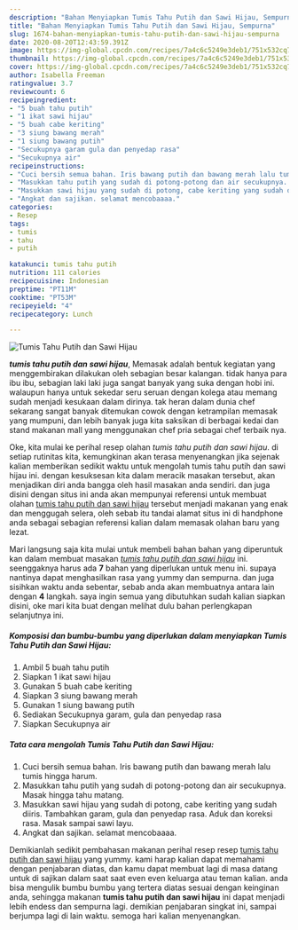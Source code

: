 ```yaml
---
description: "Bahan Menyiapkan Tumis Tahu Putih dan Sawi Hijau, Sempurna"
title: "Bahan Menyiapkan Tumis Tahu Putih dan Sawi Hijau, Sempurna"
slug: 1674-bahan-menyiapkan-tumis-tahu-putih-dan-sawi-hijau-sempurna
date: 2020-08-20T12:43:59.391Z
image: https://img-global.cpcdn.com/recipes/7a4c6c5249e3deb1/751x532cq70/tumis-tahu-putih-dan-sawi-hijau-foto-resep-utama.jpg
thumbnail: https://img-global.cpcdn.com/recipes/7a4c6c5249e3deb1/751x532cq70/tumis-tahu-putih-dan-sawi-hijau-foto-resep-utama.jpg
cover: https://img-global.cpcdn.com/recipes/7a4c6c5249e3deb1/751x532cq70/tumis-tahu-putih-dan-sawi-hijau-foto-resep-utama.jpg
author: Isabella Freeman
ratingvalue: 3.7
reviewcount: 6
recipeingredient:
- "5 buah tahu putih"
- "1 ikat sawi hijau"
- "5 buah cabe keriting"
- "3 siung bawang merah"
- "1 siung bawang putih"
- "Secukupnya garam gula dan penyedap rasa"
- "Secukupnya air"
recipeinstructions:
- "Cuci bersih semua bahan. Iris bawang putih dan bawang merah lalu tumis hingga harum."
- "Masukkan tahu putih yang sudah di potong-potong dan air secukupnya. Masak hingga tahu matang."
- "Masukkan sawi hijau yang sudah di potong, cabe keriting yang sudah diiris. Tambahkan garam, gula dan penyedap rasa. Aduk dan koreksi rasa. Masak sampai sawi layu."
- "Angkat dan sajikan. selamat mencobaaaa."
categories:
- Resep
tags:
- tumis
- tahu
- putih

katakunci: tumis tahu putih 
nutrition: 111 calories
recipecuisine: Indonesian
preptime: "PT11M"
cooktime: "PT53M"
recipeyield: "4"
recipecategory: Lunch

---
```



![Tumis Tahu Putih dan Sawi Hijau](https://img-global.cpcdn.com/recipes/7a4c6c5249e3deb1/751x532cq70/tumis-tahu-putih-dan-sawi-hijau-foto-resep-utama.jpg)

<b><i>tumis tahu putih dan sawi hijau</i></b>, Memasak adalah bentuk kegiatan yang menggembirakan dilakukan oleh sebagian besar kalangan. tidak hanya para ibu ibu, sebagian laki laki juga sangat banyak yang suka dengan hobi ini. walaupun hanya untuk sekedar seru seruan dengan kolega atau memang sudah menjadi kesukaan dalam dirinya. tak heran dalam dunia chef sekarang sangat banyak ditemukan cowok dengan ketrampilan memasak yang mumpuni, dan lebih banyak juga kita saksikan di berbagai kedai dan stand makanan mall yang menggunakan chef pria sebagai chef terbaik nya.

Oke, kita mulai ke perihal resep olahan <i>tumis tahu putih dan sawi hijau</i>. di setiap rutinitas kita, kemungkinan akan terasa menyenangkan jika sejenak kalian memberikan sedikit waktu untuk mengolah tumis tahu putih dan sawi hijau ini. dengan kesuksesan kita dalam meracik masakan tersebut, akan menjadikan diri anda bangga oleh hasil masakan anda sendiri. dan juga disini dengan situs ini anda akan mempunyai referensi untuk membuat olahan <u>tumis tahu putih dan sawi hijau</u> tersebut menjadi makanan yang enak dan menggugah selera, oleh sebab itu tandai alamat situs ini di handphone anda sebagai sebagian referensi kalian dalam memasak olahan baru yang lezat.




Mari langsung saja kita mulai untuk membeli bahan bahan yang diperuntuk kan dalam membuat masakan <u><i>tumis tahu putih dan sawi hijau</i></u> ini. seenggaknya harus ada <b>7</b> bahan yang diperlukan untuk menu ini. supaya nantinya dapat menghasilkan rasa yang yummy dan sempurna. dan juga sisihkan waktu anda sebentar, sebab anda akan membuatnya antara lain dengan <b>4</b> langkah. saya ingin semua yang dibutuhkan sudah kalian siapkan disini, oke mari kita buat dengan melihat dulu bahan perlengkapan selanjutnya ini.

<!--inarticleads1-->

##### Komposisi dan bumbu-bumbu yang diperlukan dalam menyiapkan Tumis Tahu Putih dan Sawi Hijau:

1. Ambil 5 buah tahu putih
1. Siapkan 1 ikat sawi hijau
1. Gunakan 5 buah cabe keriting
1. Siapkan 3 siung bawang merah
1. Gunakan 1 siung bawang putih
1. Sediakan Secukupnya garam, gula dan penyedap rasa
1. Siapkan Secukupnya air




<!--inarticleads2-->

##### Tata cara mengolah Tumis Tahu Putih dan Sawi Hijau:

1. Cuci bersih semua bahan. Iris bawang putih dan bawang merah lalu tumis hingga harum.
1. Masukkan tahu putih yang sudah di potong-potong dan air secukupnya. Masak hingga tahu matang.
1. Masukkan sawi hijau yang sudah di potong, cabe keriting yang sudah diiris. Tambahkan garam, gula dan penyedap rasa. Aduk dan koreksi rasa. Masak sampai sawi layu.
1. Angkat dan sajikan. selamat mencobaaaa.




Demikianlah sedikit pembahasan makanan perihal resep resep <u>tumis tahu putih dan sawi hijau</u> yang yummy. kami harap kalian dapat memahami dengan penjabaran diatas, dan kamu dapat membuat lagi di masa datang untuk di sajikan dalam saat saat even even keluarga atau teman kalian. anda bisa mengulik bumbu bumbu yang tertera diatas sesuai dengan keinginan anda, sehingga makanan <b>tumis tahu putih dan sawi hijau</b> ini dapat menjadi lebih endess dan sempurna lagi. demikian penjabaran singkat ini, sampai berjumpa lagi di lain waktu. semoga hari kalian menyenangkan.
